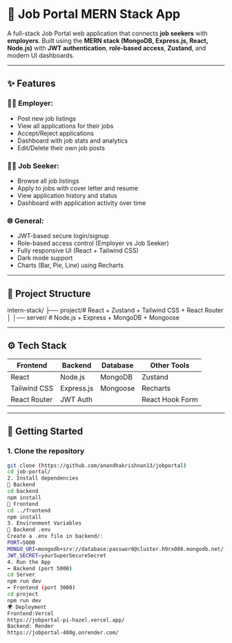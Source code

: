 # 💼 Job Portal MERN Stack App

A full-stack Job Portal web application that connects **job seekers** with **employers**. Built using the **MERN stack (MongoDB, Express.js, React, Node.js)** with **JWT authentication**, **role-based access**, **Zustand**, and modern UI dashboards.

---

## ✨ Features

### 🧑‍💼 Employer:
- Post new job listings
- View all applications for their jobs
- Accept/Reject applications
- Dashboard with job stats and analytics
- Edit/Delete their own job posts

### 🙋‍♂️ Job Seeker:
- Browse all job listings
- Apply to jobs with cover letter and resume
- View application history and status
- Dashboard with application activity over time

### 🌐 General:
- JWT-based secure login/signup
- Role-based access control (Employer vs Job Seeker)
- Fully responsive UI (React + Tailwind CSS)
- Dark mode support
- Charts (Bar, Pie, Line) using Recharts

---

## 📁 Project Structure

intern-stack/
├── project/# React + Zustand + Tailwind CSS + React Router
│
│── server/ # Node.js + Express + MongoDB + Mongoose


---

## ⚙️ Tech Stack

| Frontend     | Backend         | Database | Other Tools     |
|--------------|-----------------|----------|-----------------|
| React        | Node.js         | MongoDB  | Zustand         |
| Tailwind CSS | Express.js      | Mongoose | Recharts        |
| React Router | JWT Auth        |          | React Hook Form |

---

## 🚀 Getting Started

### 1. Clone the repository

```bash
git clone (https://github.com/anandhakrishnan13/jobportal)
cd job-portal/
2. Install dependencies
🔧 Backend
cd backend
npm install
🎨 Frontend
cd ../frontend
npm install
3. Environment Variables
🔐 Backend .env
Create a .env file in backend/:
PORT=5000
MONGO_URI=mongodb+srv://database:password@cluster.h9rx086.mongodb.net/?retryWrites=true&w=majority&appName=TaskManager
JWT_SECRET=yourSuperSecureSecret
4. Run the App
⬅️ Backend (port 5000)
cd Server
npm run dev
➡️ Frontend (port 3000)
cd project
npm run dev
🌍 Deployment
Frontend:Vercel
https://jobportal-pi-hazel.vercel.app/
Backend: Render
https://jobportal-480g.onrender.com/


